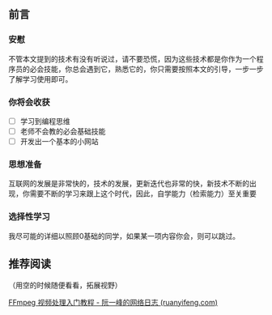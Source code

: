 ## 前言

### 安慰

不管本文提到的技术有没有听说过，请不要恐慌，因为这些技术都是你作为一个程序员的必会技能，你总会遇到它，熟悉它的，你只需要按照本文的引导，一步一步了解学习使用即可。

### 你将会收获

- [ ] 学习到编程思维
- [ ] 老师不会教的必会基础技能
- [ ] 开发出一个基本的小网站

### 思想准备

互联网的发展是非常快的，技术的发展，更新迭代也非常的快，新技术不断的出现，你需要不断的学习来跟上这个时代，因此，自学能力（检索能力）至关重要

### 选择性学习

我尽可能的详细以照顾0基础的同学，如果某一项内容你会，则可以跳过。





## 推荐阅读

（用空的时候随便看看，拓展视野）

[FFmpeg 视频处理入门教程 - 阮一峰的网络日志 (ruanyifeng.com)](http://www.ruanyifeng.com/blog/2020/01/ffmpeg.html)